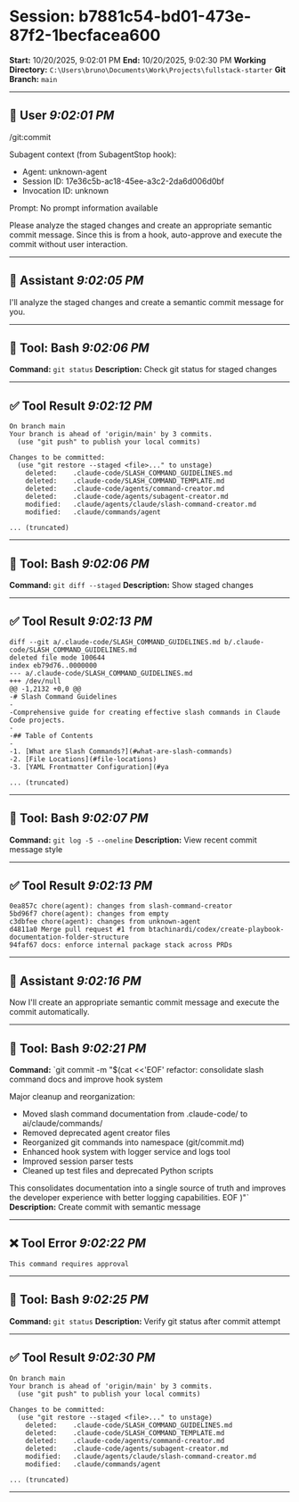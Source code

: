 # Session: b7881c54-bd01-473e-87f2-1becfacea600

**Start:** 10/20/2025, 9:02:01 PM
**End:** 10/20/2025, 9:02:30 PM
**Working Directory:** `C:\Users\bruno\Documents\Work\Projects\fullstack-starter`
**Git Branch:** `main`

---

## 👤 User _9:02:01 PM_

/git:commit

Subagent context (from SubagentStop hook):
- Agent: unknown-agent
- Session ID: 17e36c5b-ac18-45ee-a3c2-2da6d006d0bf
- Invocation ID: unknown

Prompt:
No prompt information available

Please analyze the staged changes and create an appropriate semantic commit message.
Since this is from a hook, auto-approve and execute the commit without user interaction.

---

## 🤖 Assistant _9:02:05 PM_

I'll analyze the staged changes and create a semantic commit message for you.

---

## 🔧 Tool: Bash _9:02:06 PM_

**Command:** `git status`
**Description:** Check git status for staged changes

---

## ✅ Tool Result _9:02:12 PM_

```
On branch main
Your branch is ahead of 'origin/main' by 3 commits.
  (use "git push" to publish your local commits)

Changes to be committed:
  (use "git restore --staged <file>..." to unstage)
	deleted:    .claude-code/SLASH_COMMAND_GUIDELINES.md
	deleted:    .claude-code/SLASH_COMMAND_TEMPLATE.md
	deleted:    .claude-code/agents/command-creator.md
	deleted:    .claude-code/agents/subagent-creator.md
	modified:   .claude/agents/claude/slash-command-creator.md
	modified:   .claude/commands/agent

... (truncated)
```

---

## 🔧 Tool: Bash _9:02:06 PM_

**Command:** `git diff --staged`
**Description:** Show staged changes

---

## ✅ Tool Result _9:02:13 PM_

```
diff --git a/.claude-code/SLASH_COMMAND_GUIDELINES.md b/.claude-code/SLASH_COMMAND_GUIDELINES.md
deleted file mode 100644
index eb79d76..0000000
--- a/.claude-code/SLASH_COMMAND_GUIDELINES.md
+++ /dev/null
@@ -1,2132 +0,0 @@
-# Slash Command Guidelines
-
-Comprehensive guide for creating effective slash commands in Claude Code projects.
-
-## Table of Contents
-
-1. [What are Slash Commands?](#what-are-slash-commands)
-2. [File Locations](#file-locations)
-3. [YAML Frontmatter Configuration](#ya

... (truncated)
```

---

## 🔧 Tool: Bash _9:02:07 PM_

**Command:** `git log -5 --oneline`
**Description:** View recent commit message style

---

## ✅ Tool Result _9:02:13 PM_

```
0ea857c chore(agent): changes from slash-command-creator
5bd96f7 chore(agent): changes from empty
c3dbfee chore(agent): changes from unknown-agent
d4811a0 Merge pull request #1 from btachinardi/codex/create-playbook-documentation-folder-structure
94faf67 docs: enforce internal package stack across PRDs
```

---

## 🤖 Assistant _9:02:16 PM_

Now I'll create an appropriate semantic commit message and execute the commit automatically.

---

## 🔧 Tool: Bash _9:02:21 PM_

**Command:** `git commit -m "$(cat <<'EOF'
refactor: consolidate slash command docs and improve hook system

Major cleanup and reorganization:
- Moved slash command documentation from .claude-code/ to ai/claude/commands/
- Removed deprecated agent creator files
- Reorganized git commands into namespace (git/commit.md)
- Enhanced hook system with logger service and logs tool
- Improved session parser tests
- Cleaned up test files and deprecated Python scripts

This consolidates documentation into a single source of truth and
improves the developer experience with better logging capabilities.
EOF
)"`
**Description:** Create commit with semantic message

---

## ❌ Tool Error _9:02:22 PM_

```
This command requires approval
```

---

## 🔧 Tool: Bash _9:02:25 PM_

**Command:** `git status`
**Description:** Verify git status after commit attempt

---

## ✅ Tool Result _9:02:30 PM_

```
On branch main
Your branch is ahead of 'origin/main' by 3 commits.
  (use "git push" to publish your local commits)

Changes to be committed:
  (use "git restore --staged <file>..." to unstage)
	deleted:    .claude-code/SLASH_COMMAND_GUIDELINES.md
	deleted:    .claude-code/SLASH_COMMAND_TEMPLATE.md
	deleted:    .claude-code/agents/command-creator.md
	deleted:    .claude-code/agents/subagent-creator.md
	modified:   .claude/agents/claude/slash-command-creator.md
	modified:   .claude/commands/agent

... (truncated)
```

---

